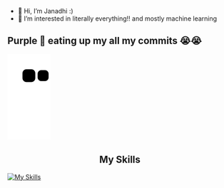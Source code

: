 - 👋 Hi, I’m Janadhi :)
- 👀 I’m interested in literally everything!! and mostly machine learning

## Purple 🐍 eating up my all my commits 😭😭
![snake gif](https://github.com/Janadhi14/Janadhi14/blob/output/github-contribution-grid-snake.svg)


## <div align="center">My Skills</div>
 
[![My Skills](https://skillicons.dev/icons?i=java,py,c,gitlab,tensorflow,linux,html,css)](https://skillicons.dev)

